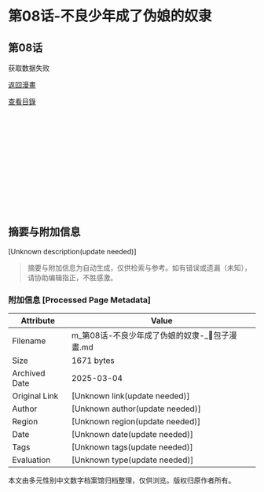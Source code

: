 # 第08话-不良少年成了伪娘的奴隶

## 第08话

获取数据失败

[返回漫畫](https://baozimh.org/manga/buliangshaonianchengliaoweiniangdenuli-shanniaoling)

[查看目錄](https://baozimh.org/chapterlist/buliangshaonianchengliaoweiniangdenuli-shanniaoling)

![Loading](data:image/gif;base64,R0lGODlhAQABAIAAAAAAAP///yH5BAEAAAAALAAAAAABAAEAAAIBRAA7)

![Loading](data:image/gif;base64,R0lGODlhAQABAIAAAAAAAP///yH5BAEAAAAALAAAAAABAAEAAAIBRAA7)

![Loading](data:image/gif;base64,R0lGODlhAQABAIAAAAAAAP///yH5BAEAAAAALAAAAAABAAEAAAIBRAA7)

![Loading](data:image/gif;base64,R0lGODlhAQABAIAAAAAAAP///yH5BAEAAAAALAAAAAABAAEAAAIBRAA7)

![Loading](data:image/gif;base64,R0lGODlhAQABAIAAAAAAAP///yH5BAEAAAAALAAAAAABAAEAAAIBRAA7)

![Loading](data:image/gif;base64,R0lGODlhAQABAIAAAAAAAP///yH5BAEAAAAALAAAAAABAAEAAAIBRAA7)

![Loading](data:image/gif;base64,R0lGODlhAQABAIAAAAAAAP///yH5BAEAAAAALAAAAAABAAEAAAIBRAA7)

![Loading](data:image/gif;base64,R0lGODlhAQABAIAAAAAAAP///yH5BAEAAAAALAAAAAABAAEAAAIBRAA7)

![Loading](data:image/gif;base64,R0lGODlhAQABAIAAAAAAAP///yH5BAEAAAAALAAAAAABAAEAAAIBRAA7)

![Loading](data:image/gif;base64,R0lGODlhAQABAIAAAAAAAP///yH5BAEAAAAALAAAAAABAAEAAAIBRAA7)

![Loading](data:image/gif;base64,R0lGODlhAQABAIAAAAAAAP///yH5BAEAAAAALAAAAAABAAEAAAIBRAA7)

![Loading](data:image/gif;base64,R0lGODlhAQABAIAAAAAAAP///yH5BAEAAAAALAAAAAABAAEAAAIBRAA7)

![Loading](data:image/gif;base64,R0lGODlhAQABAIAAAAAAAP///yH5BAEAAAAALAAAAAABAAEAAAIBRAA7)

![Loading](data:image/gif;base64,R0lGODlhAQABAIAAAAAAAP///yH5BAEAAAAALAAAAAABAAEAAAIBRAA7)
<!-- tcd_original_link https://m.baozimh.org/manga/buliangshaonianchengliaoweiniangdenuli-shanniaoling/7 -->


## 摘要与附加信息

<!-- tcd_abstract -->
[Unknown description(update needed)]
<!-- tcd_abstract_end -->

> 摘要与附加信息为自动生成，仅供检索与参考。如有错误或遗漏（未知），请协助编辑指正，不胜感激。

### 附加信息 [Processed Page Metadata]

| Attribute       | Value                                  |
|-----------------|----------------------------------------|
| Filename        | m_第08话-不良少年成了伪娘的奴隶-_🌈️包子漫畫.md                             |
| Size            | 1671 bytes                           |
| Archived Date   | 2025-03-04                             |
| Original Link   | [Unknown link(update needed)]                       |
| Author          | [Unknown author(update needed)]                               |
| Region          | [Unknown region(update needed)]                               |
| Date            | [Unknown date(update needed)]                                 |
| Tags            | [Unknown tags(update needed)]                                 |
| Evaluation            | [Unknown type(update needed)]                                 |
<!-- tcd_table_end -->

本文由多元性别中文数字档案馆归档整理，仅供浏览。版权归原作者所有。
